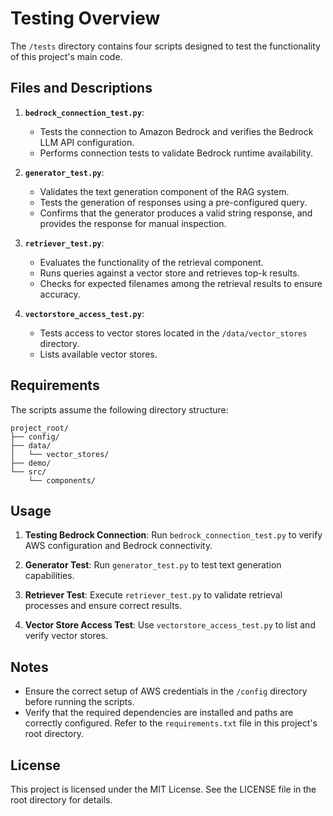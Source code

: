 
# Testing Overview

The `/tests` directory contains four scripts designed to test the functionality of this project's main code. 

## Files and Descriptions

1. **`bedrock_connection_test.py`**:
   - Tests the connection to Amazon Bedrock and verifies the Bedrock LLM API configuration.
   - Performs connection tests to validate Bedrock runtime availability.

2. **`generator_test.py`**:
   - Validates the text generation component of the RAG system.
   - Tests the generation of responses using a pre-configured query.
   - Confirms that the generator produces a valid string response, and provides the response for manual inspection.

3. **`retriever_test.py`**:
   - Evaluates the functionality of the retrieval component.
   - Runs queries against a vector store and retrieves top-k results.
   - Checks for expected filenames among the retrieval results to ensure accuracy.

4. **`vectorstore_access_test.py`**:
   - Tests access to vector stores located in the `/data/vector_stores` directory.
   - Lists available vector stores.


## Requirements

The scripts assume the following directory structure:
```
project_root/
├── config/
├── data/
│   └── vector_stores/
├── demo/
└── src/
    └── components/
```

## Usage

1. **Testing Bedrock Connection**:
   Run `bedrock_connection_test.py` to verify AWS configuration and Bedrock connectivity.

2. **Generator Test**:
   Run `generator_test.py` to test text generation capabilities.

3. **Retriever Test**:
   Execute `retriever_test.py` to validate retrieval processes and ensure correct results.

4. **Vector Store Access Test**:
   Use `vectorstore_access_test.py` to list and verify vector stores.

## Notes

- Ensure the correct setup of AWS credentials in the `/config` directory before running the scripts.
- Verify that the required dependencies are installed and paths are correctly configured. Refer to the `requirements.txt` file in this project's root directory.

## License
This project is licensed under the MIT License. See the LICENSE file in the root directory for details.

